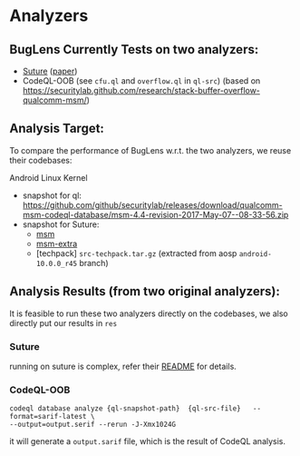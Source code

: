 # Analyzers

## BugLens Currently Tests on two analyzers:

- [Suture](https://github.com/seclab-ucr/SUTURE) ([paper](https://www.cs.ucr.edu/%7Ezhiyunq/pub/ccs21_static_high_order.pdf))
- CodeQL-OOB (see `cfu.ql` and `overflow.ql` in `ql-src`) (based on https://securitylab.github.com/research/stack-buffer-overflow-qualcomm-msm/)

## Analysis Target:

To compare the performance of BugLens w.r.t. the two analyzers, we reuse their codebases:

Android Linux Kernel
- snapshot for ql: https://github.com/github/securitylab/releases/download/qualcomm-msm-codeql-database/msm-4.4-revision-2017-May-07--08-33-56.zip
- snapshot for Suture:
    - [msm](https://android.googlesource.com/kernel/msm/+/refs/tags/android-10.0.0_r0.56)
    - [msm-extra](https://android.googlesource.com/kernel/msm-extra/+archive/ed716fd749931264bb9dde8d8b1434446568b8c9.tar.gz)
    - [techpack] `src-techpack.tar.gz` (extracted from aosp `android-10.0.0_r45` branch)

## Analysis Results (from two original analyzers):

It is feasible to run these two analyzers directly on the codebases, we also directly put our results in `res`

### Suture

running on suture is complex, refer their [README](https://github.com/seclab-ucr/SUTURE) for details.



### CodeQL-OOB

```
codeql database analyze {ql-snapshot-path}  {ql-src-file}   --format=sarif-latest \
--output=output.serif --rerun -J-Xmx1024G
```

it will generate a `output.sarif` file, which is the result of CodeQL analysis.
